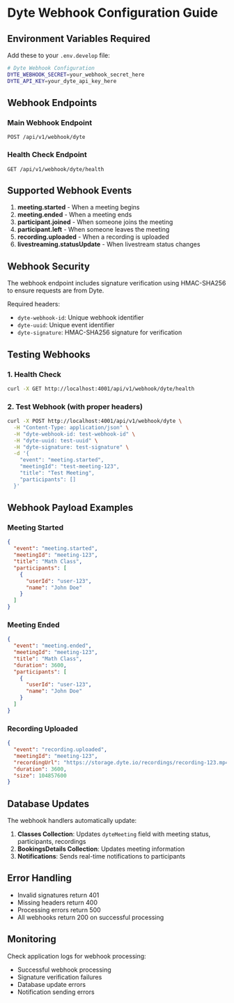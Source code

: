 # Dyte Webhook Configuration Guide

## Environment Variables Required

Add these to your `.env.develop` file:

```bash
# Dyte Webhook Configuration
DYTE_WEBHOOK_SECRET=your_webhook_secret_here
DYTE_API_KEY=your_dyte_api_key_here
```

## Webhook Endpoints

### Main Webhook Endpoint
```
POST /api/v1/webhook/dyte
```

### Health Check Endpoint
```
GET /api/v1/webhook/dyte/health
```

## Supported Webhook Events

1. **meeting.started** - When a meeting begins
2. **meeting.ended** - When a meeting ends
3. **participant.joined** - When someone joins the meeting
4. **participant.left** - When someone leaves the meeting
5. **recording.uploaded** - When a recording is uploaded
6. **livestreaming.statusUpdate** - When livestream status changes

## Webhook Security

The webhook endpoint includes signature verification using HMAC-SHA256 to ensure requests are from Dyte.

Required headers:
- `dyte-webhook-id`: Unique webhook identifier
- `dyte-uuid`: Unique event identifier
- `dyte-signature`: HMAC-SHA256 signature for verification

## Testing Webhooks

### 1. Health Check
```bash
curl -X GET http://localhost:4001/api/v1/webhook/dyte/health
```

### 2. Test Webhook (with proper headers)
```bash
curl -X POST http://localhost:4001/api/v1/webhook/dyte \
  -H "Content-Type: application/json" \
  -H "dyte-webhook-id: test-webhook-id" \
  -H "dyte-uuid: test-uuid" \
  -H "dyte-signature: test-signature" \
  -d '{
    "event": "meeting.started",
    "meetingId": "test-meeting-123",
    "title": "Test Meeting",
    "participants": []
  }'
```

## Webhook Payload Examples

### Meeting Started
```json
{
  "event": "meeting.started",
  "meetingId": "meeting-123",
  "title": "Math Class",
  "participants": [
    {
      "userId": "user-123",
      "name": "John Doe"
    }
  ]
}
```

### Meeting Ended
```json
{
  "event": "meeting.ended",
  "meetingId": "meeting-123",
  "title": "Math Class",
  "duration": 3600,
  "participants": [
    {
      "userId": "user-123",
      "name": "John Doe"
    }
  ]
}
```

### Recording Uploaded
```json
{
  "event": "recording.uploaded",
  "meetingId": "meeting-123",
  "recordingUrl": "https://storage.dyte.io/recordings/recording-123.mp4",
  "duration": 3600,
  "size": 104857600
}
```

## Database Updates

The webhook handlers automatically update:

1. **Classes Collection**: Updates `dyteMeeting` field with meeting status, participants, recordings
2. **BookingsDetails Collection**: Updates meeting information
3. **Notifications**: Sends real-time notifications to participants

## Error Handling

- Invalid signatures return 401
- Missing headers return 400
- Processing errors return 500
- All webhooks return 200 on successful processing

## Monitoring

Check application logs for webhook processing:
- Successful webhook processing
- Signature verification failures
- Database update errors
- Notification sending errors
